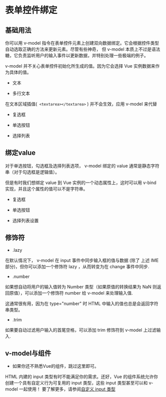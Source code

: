 表单控件绑定
==========

## 基础用法

你可以用 v-model 指令在表单控件元素上创建双向数据绑定。它会根据控件类型自动选取正确的方法来更新元素。尽管有些神奇，
但 v-model 本质上不过是语法糖，它负责监听用户的输入事件以更新数据，并特别处理一些极端的例子。

v-model 并不关心表单控件初始化所生成的值。因为它会选择 Vue 实例数据来作为具体的值。

- 文本
  
- 多行文本
  
在文本区域插值(` <textarea></textarea>` ) 并不会生效，应用 v-model 来代替

- 复选框
  
- 单选按钮
 
- 选择列表

## 绑定value

对于单选按钮，勾选框及选择列表选项， v-model 绑定的 value 通常是静态字符串（对于勾选框是逻辑值）。

但是有时我们想绑定 value 到 Vue 实例的一个动态属性上，这时可以用 v-bind 实现，并且这个属性的值可以不是字符串。

- 复选框

- 单选按钮
  
- 选择列表设置
  
## 修饰符

- .lazy

在默认情况下， v-model 在 input 事件中同步输入框的值与数据 (除了 上述 IME 部分)，但你可以添加一个修饰符 lazy ，从而转变为在 change 事件中同步.

- .number

如果想自动将用户的输入值转为 Number 类型（如果原值的转换结果为 NaN 则返回原值），可以添加一个修饰符 number 给 v-model 来处理输入值.

这通常很有用，因为在 type="number" 时 HTML 中输入的值也总是会返回字符串类型。

- .trim

如果要自动过滤用户输入的首尾空格，可以添加 trim 修饰符到 v-model 上过滤输入.

## v-model与组件

* 如果你还不熟悉Vue的组件，跳过这里即可。

HTML 内建的 input 类型有时不能满足你的需求。还好，Vue 的组件系统允许你创建一个具有自定义行为可复用的 input 类型，这些 input 类型甚至可以和 v-model 一起使用！
要了解更多，请参阅[自定义 input 类型](https://cn.vuejs.org/v2/guide/components.html#Form-Input-Components-using-Custom-Events)

